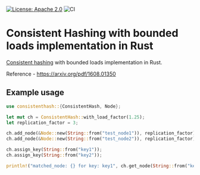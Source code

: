 [![License: Apache 2.0](https://img.shields.io/badge/License-Apache-yellow.svg)](https://opensource.org/license/apache-2-0)
![CI](https://img.shields.io/github/actions/workflow/status/anujsrv/consistent-hashing-rs/rust.yml)
# Consistent Hashing with bounded loads implementation in Rust

[Consistent hashing](https://en.wikipedia.org/wiki/Consistent_hashing) with bounded loads implementation in Rust.

Reference - https://arxiv.org/pdf/1608.01350

## Example usage

```rust
use consistenthash::{ConsistentHash, Node};

let mut ch = ConsistentHash::with_load_factor(1.25);
let replication_factor = 3;

ch.add_node(&Node::new(String::from("test_node1")), replication_factor);
ch.add_node(&Node::new(String::from("test_node2")), replication_factor);

ch.assign_key(String::from("key1"));
ch.assign_key(String::from("key2"));

println!("matched_node: {} for key: key1", ch.get_node(String::from("key1")).unwrap());
```
